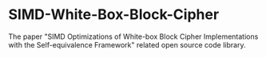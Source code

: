 # SIMD-White-Box-Block-Cipher
The paper "SIMD Optimizations of White-box Block Cipher Implementations with the Self-equivalence Framework" related open source code library.
